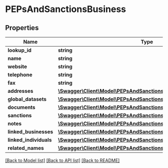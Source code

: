 # PEPsAndSanctionsBusiness

## Properties
Name | Type | Description | Notes
------------ | ------------- | ------------- | -------------
**lookup_id** | **string** |  | 
**name** | **string** |  | 
**website** | **string** |  | 
**telephone** | **string** |  | 
**fax** | **string** |  | 
**addresses** | [**\Swagger\Client\Model\PEPsAndSanctionsAddress[]**](PEPsAndSanctionsAddress.md) |  | 
**global_datasets** | [**\Swagger\Client\Model\PEPsAndSanctionsDatasetSummary**](PEPsAndSanctionsDatasetSummary.md) |  | 
**documents** | [**\Swagger\Client\Model\PEPsAndSanctionsDocument[]**](PEPsAndSanctionsDocument.md) |  | 
**sanctions** | [**\Swagger\Client\Model\PEPsAndSanctionsSanction[]**](PEPsAndSanctionsSanction.md) |  | 
**notes** | [**\Swagger\Client\Model\PEPsAndSanctionsNote[]**](PEPsAndSanctionsNote.md) |  | 
**linked_businesses** | [**\Swagger\Client\Model\PEPsAndSanctionsBusinessLinkedToBusiness[]**](PEPsAndSanctionsBusinessLinkedToBusiness.md) |  | 
**linked_individuals** | [**\Swagger\Client\Model\PEPsAndSanctionsIndividualLinkedToBusiness[]**](PEPsAndSanctionsIndividualLinkedToBusiness.md) |  | 
**related_names** | [**\Swagger\Client\Model\PEPsAndSanctionsRelatedName[]**](PEPsAndSanctionsRelatedName.md) |  | 

[[Back to Model list]](../README.md#documentation-for-models) [[Back to API list]](../README.md#documentation-for-api-endpoints) [[Back to README]](../README.md)


